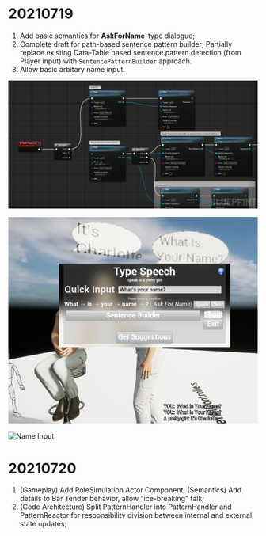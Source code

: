 # 20210719

1. Add basic semantics for **AskForName**-type dialogue;
2. Complete draft for path-based sentence pattern builder; Partially replace existing Data-Table based sentence pattern detection (from Player input) with `SentencePatternBuilder` approach.
3. Allow basic arbitary name input.

![Pattern Builder](https://github.com/Charles-Zhang-Deep-Dive/Deep-Dive-Dev-Central/blob/4163bec9249938c03840fdad7061ce5f4a9644c4/images/Screenshot2021071901.png)

![What's Your Name](https://github.com/Charles-Zhang-Deep-Dive/Deep-Dive-Dev-Central/blob/4163bec9249938c03840fdad7061ce5f4a9644c4/images/Screenshot2021071902.png)

![Name Input](https://github.com/Charles-Zhang-Deep-Dive/Deep-Dive-Dev-Central/blob/4163bec9249938c03840fdad7061ce5f4a9644c4/images/Screenshot2021071903.png)

# 20210720

1. (Gameplay) Add RoleSimulation Actor Component; (Semantics) Add details to Bar Tender behavior, allow "ice-breaking" talk;
2. (Code Architecture) Split PatternHandler into PatternHandler and PatternReactor for responsibility division between internal and external state updates;